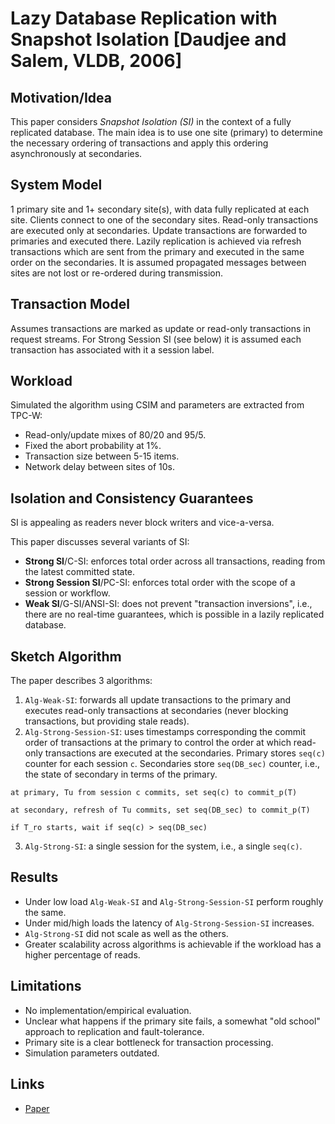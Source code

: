 # Lazy Database Replication with Snapshot Isolation [Daudjee and Salem, VLDB, 2006] #

## Motivation/Idea ##

This paper considers *Snapshot Isolation (SI)* in the context of a fully replicated database.
The main idea is to use one site (primary) to determine the necessary ordering of transactions and apply this ordering asynchronously at secondaries.

## System Model ##

1 primary site and 1+ secondary site(s), with data fully replicated at each site.
Clients connect to one of the secondary sites.
Read-only transactions are executed only at secondaries.
Update transactions are forwarded to primaries and executed there.
Lazily replication is achieved via refresh transactions which are sent from the primary and executed in the same order on the secondaries.
It is assumed propagated messages between sites are not lost or re-ordered during transmission.

## Transaction Model ##

Assumes transactions are marked as update or read-only transactions in request streams.
For Strong Session SI (see below) it is assumed each transaction has associated with it a session label.

## Workload ##

Simulated the algorithm using CSIM and parameters are extracted from TPC-W:
* Read-only/update mixes of 80/20 and 95/5.
* Fixed the abort probability at 1%.
* Transaction size between 5-15 items.
* Network delay between sites of 10s.

## Isolation and Consistency Guarantees ##

SI is appealing as readers never block writers and vice-a-versa.

This paper discusses several variants of SI:
* **Strong SI**/C-SI: enforces total order across all transactions, reading from the latest committed state.
* **Strong Session SI**/PC-SI: enforces total order with the scope of a session or workflow.
* **Weak SI**/G-SI/ANSI-SI: does not prevent "transaction inversions", i.e., there are no real-time guarantees, which is possible in a lazily replicated database.

## Sketch Algorithm ##

The paper describes 3 algorithms:
1. `Alg-Weak-SI`: forwards all update transactions to the primary and executes read-only transactions at secondaries (never blocking transactions, but providing stale reads).
2. `Alg-Strong-Session-SI`: uses timestamps corresponding the commit order of transactions at the primary to control the order at which read-only transactions are executed at the secondaries. Primary stores `seq(c)` counter for each session `c`. Secondaries store `seq(DB_sec)` counter, i.e., the state of secondary in terms of the primary.
```
at primary, Tu from session c commits, set seq(c) to commit_p(T)

at secondary, refresh of Tu commits, set seq(DB_sec) to commit_p(T)

if T_ro starts, wait if seq(c) > seq(DB_sec)

```
3. `Alg-Strong-SI`: a single session for the system, i.e., a single `seq(c)`.

## Results ##

+ Under low load `Alg-Weak-SI` and `Alg-Strong-Session-SI` perform roughly the same.
+ Under mid/high loads the latency of  `Alg-Strong-Session-SI` increases.
+ `Alg-Strong-SI` did not scale as well as the others.
+ Greater scalability across algorithms is achievable if the workload has a higher percentage of reads.

## Limitations ##

+ No implementation/empirical evaluation.
+ Unclear what happens if the primary site fails, a somewhat "old school" approach to replication and fault-tolerance.
+ Primary site is a clear bottleneck for transaction processing.
+ Simulation parameters outdated.

## Links ##
- [Paper](http://www.vldb.org/conf/2006/p715-daudjee.pdf)
